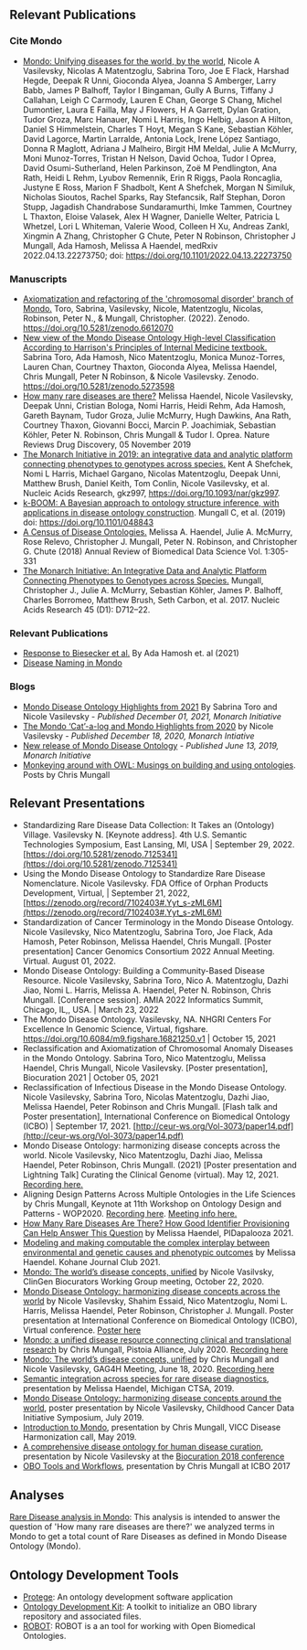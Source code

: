 ---
---
## Relevant Publications

### Cite Mondo

- [Mondo: Unifying diseases for the world, by the world](https://www.medrxiv.org/content/10.1101/2022.04.13.22273750v1), Nicole A Vasilevsky, Nicolas A Matentzoglu, Sabrina Toro, Joe E Flack, Harshad Hegde, Deepak R Unni, Gioconda Alyea, Joanna S Amberger, Larry Babb, James P Balhoff, Taylor I Bingaman, Gully A Burns, Tiffany J Callahan, Leigh C Carmody, Lauren E Chan, George S Chang, Michel Dumontier, Laura E Failla, May J Flowers, H A Garrett, Dylan Gration, Tudor Groza, Marc Hanauer, Nomi L Harris, Ingo Helbig, Jason A Hilton, Daniel S Himmelstein, Charles T Hoyt, Megan S Kane, Sebastian Köhler, David Lagorce, Martin Larralde, Antonia Lock, Irene López Santiago, Donna R Maglott, Adriana J Malheiro, Birgit HM Meldal, Julie A McMurry, Moni Munoz-Torres, Tristan H Nelson, David Ochoa, Tudor I Oprea, David Osumi-Sutherland, Helen Parkinson, Zoë M Pendlington, Ana Rath, Heidi L Rehm, Lyubov Remennik, Erin R Riggs, Paola Roncaglia, Justyne E Ross, Marion F Shadbolt, Kent A Shefchek, Morgan N Similuk, Nicholas Sioutos, Rachel Sparks, Ray Stefancsik, Ralf Stephan, Doron Stupp, Jagadish Chandrabose Sundaramurthi, Imke Tammen, Courtney L Thaxton, Eloise Valasek, Alex H Wagner, Danielle Welter, Patricia L Whetzel, Lori L Whiteman, Valerie Wood, Colleen H Xu, Andreas Zankl, Xingmin A Zhang, Christopher G Chute, Peter N Robinson, Christopher J Mungall, Ada Hamosh, Melissa A Haendel, medRxiv 2022.04.13.22273750; doi: https://doi.org/10.1101/2022.04.13.22273750

### Manuscripts

- [Axiomatization and refactoring of the 'chromosomal disorder' branch of Mondo.](https://zenodo.org/record/6612070#.YpqWqfPML6Z) Toro, Sabrina, Vasilevsky, Nicole, Matentzoglu, Nicolas, Robinson, Peter N., & Mungall, Christopher. (2022).  Zenodo. https://doi.org/10.5281/zenodo.6612070
- [New view of the Mondo Disease Ontology High-level Classification According to Harrison's Principles of Internal Medicine textbook.](https://zenodo.org/record/5273598#.YalFLfHML6Z) Sabrina Toro, Ada Hamosh, Nico Matentzoglu, Monica Munoz-Torres, Lauren Chan, Courtney Thaxton, Gioconda Alyea, Melissa Haendel, Chris Mungall, Peter N Robinson, & Nicole Vasilevsky. Zenodo. https://doi.org/10.5281/zenodo.5273598
- [How many rare diseases are there?](https://www.nature.com/articles/d41573-019-00180-y) Melissa Haendel, Nicole Vasilevsky, Deepak Unni, Cristian Bologa, Nomi Harris, Heidi Rehm, Ada Hamosh, Gareth Baynam, Tudor Groza, Julie McMurry, Hugh Dawkins, Ana Rath, Courtney Thaxon, Giovanni Bocci, Marcin P. Joachimiak, Sebastian Köhler, Peter N. Robinson, Chris Mungall & Tudor I. Oprea. Nature Reviews Drug Discovery, 05 November 2019
- [The Monarch Initiative in 2019: an integrative data and analytic platform connecting phenotypes to genotypes across species.](https://academic.oup.com/nar/advance-article/doi/10.1093/nar/gkz997/5614574#170074726) Kent A Shefchek, Nomi L Harris, Michael Gargano, Nicolas Matentzoglu, Deepak Unni, Matthew Brush, Daniel Keith, Tom Conlin, Nicole Vasilevsky, et al. Nucleic Acids Research, gkz997, https://doi.org/10.1093/nar/gkz997. 
- [k-BOOM: A Bayesian approach to ontology structure inference, with applications in disease ontology construction](https://www.biorxiv.org/content/10.1101/048843v3). Mungall C, et al. (2019) doi: https://doi.org/10.1101/048843
- [A Census of Disease Ontologies.](https://www.annualreviews.org/doi/10.1146/annurev-biodatasci-080917-013459) Melissa A. Haendel, Julie A. McMurry, Rose Relevo, Christopher J. Mungall, Peter N. Robinson, and Christopher G. Chute (2018) Annual Review of Biomedical Data Science Vol. 1:305-331
- [The Monarch Initiative: An Integrative Data and Analytic Platform Connecting Phenotypes to Genotypes across Species.](https://academic.oup.com/nar/article/45/D1/D712/2605791) Mungall, Christopher J., Julie A. McMurry, Sebastian Köhler, James P. Balhoff, Charles Borromeo, Matthew Brush, Seth Carbon, et al. 2017.  Nucleic Acids Research 45 (D1): D712–22.

### Relevant Publications
 - [Response to Biesecker et al.](https://www.sciencedirect.com/science/article/pii/S000292972100272X?dgcid=author) By Ada Hamosh et. al (2021)
 - [Disease Naming in Mondo](https://mondo.monarchinitiative.org/pages/disease-naming/)
 
### Blogs
- [Mondo Disease Ontology Highlights from 2021](https://monarchinit.medium.com/?p=7f2e66baae0b) By Sabrina Toro and Nicole Vasilevsky - _Published December 01, 2021, Monarch Initiative_
- [The Mondo ‘Cat’-a-log and Mondo Highlights from 2020](https://monarchinit.medium.com/the-mondo-cat-a-log-and-mondo-highlights-from-2020-1ec0c9b6a8d9) by Nicole Vasilevsky - _Published December 18, 2020, Monarch Intiative_
- [New release of Mondo Disease Ontology](https://medium.com/@MonarchInit/new-release-of-mondo-disease-ontology-9a48521353e3) - _Published June 13, 2019, Monarch Initiative_
- [Monkeying around with OWL: Musings on building and using ontologies](https://douroucouli.wordpress.com/). Posts by Chris Mungall

## Relevant Presentations
- Standardizing Rare Disease Data Collection: It Takes an (Ontology) Village. Vasilevsky N. [Keynote address]. 4th U.S. Semantic Technologies Symposium, East Lansing, MI, USA | September 29, 2022. [https://doi.org/10.5281/zenodo.7125341](https://doi.org/10.5281/zenodo.7125341)
- Using the Mondo Disease Ontology to Standardize Rare Disease Nomenclature. Nicole Vasilevsky. FDA Office of Orphan Products Development, Virtual, | September 21, 2022, [https://zenodo.org/record/7102403#.Yyt_s-zML6M](https://zenodo.org/record/7102403#.Yyt_s-zML6M)
- Standardization of Cancer Terminology in the Mondo Disease Ontology. Nicole Vasilevsky, Nico Matentzoglu, Sabrina Toro, Joe Flack, Ada Hamosh, Peter Robinson, Melissa Haendel, Chris Mungall. [Poster presentation] Cancer Genomics Consortium 2022 Annual Meeting. Virtual. August 01, 2022.
- Mondo Disease Ontology: Building a Community-Based Disease Resource. Nicole Vasilevsky, Sabrina Toro, Nico A. Matentzoglu, Dazhi Jiao, Nomi L. Harris, Melissa A. Haendel, Peter N. Robinson, Chris Mungall. [Conference session]. AMIA 2022 Informatics Summit, Chicago, IL,, USA. | March 23, 2022
- The Mondo Disease Ontology. Vasilevsky, NA. NHGRI Centers For Excellence In Genomic Science, Virtual, figshare. https://doi.org/10.6084/m9.figshare.16821250.v1 | October 15, 2021
- Reclassification and Axiomatization of Chromosomal Anomaly Diseases in the Mondo Ontology. Sabrina Toro, Nico Matentzoglu, Melissa Haendel, Chris Mungall, Nicole Vasilevsky. [Poster presentation], Biocuration 2021 | October 05, 2021
- Reclassification of Infectious Disease in the Mondo Disease Ontology. Nicole Vasilevsky, Sabrina Toro, Nicolas Matentzoglu, Dazhi Jiao, Melissa Haendel, Peter Robinson and Chris Mungall. [Flash talk and Poster presentation], International Conference on Biomedical Ontology (ICBO) | September 17, 2021. [http://ceur-ws.org/Vol-3073/paper14.pdf](http://ceur-ws.org/Vol-3073/paper14.pdf)
- Mondo Disease Ontology: harmonizing disease concepts across the world. Nicole Vasilevsky, Nico Matentzoglu, Dazhi Jiao, Melissa Haendel, Peter Robinson, Chris Mungall. (2021) [Poster presentation and Lightning Talk] Curating the Clinical Genome (virtual). May 12, 2021. [Recording here.](https://www.youtube.com/watch?v=uDTuLZBW4yI)
- Aligning Design Patterns Across Multiple Ontologies in the Life Sciences by Chris Mungall, Keynote at 11th Workshop on Ontology Design and Patterns - WOP2020. [Recording here](https://www.youtube.com/watch?v=6H4oPnrQmro&ab_channel=obo-academy). [Meeting info here.](http://ontologydesignpatterns.org/wiki/WOP:2020)
- [How Many Rare Diseases Are There? 
How Good Identifier Provisioning Can Help Answer This Question](https://docs.google.com/presentation/d/1iUm3VTaHaRiLcjzRYNJtvkhb3HaFhXEJX1KiIr79IVM/edit#slide=id.gae38b1e75e_0_0) by Melissa Haendel, PIDapalooza 2021.
- [Modeling and making computable the complex interplay between environmental and genetic causes and phenotypic outcomes](https://docs.google.com/presentation/d/1LWVFWBo7ygSkWdoSBQ77-u7WDmPFxtj06KibKVnfquE/edit#slide=id.gae38b1e75e_0_0) by Melissa Haendel. Kohane Journal Club 2021.
- [Mondo: The world’s disease concepts, unified](https://figshare.com/articles/presentation/Mondo_The_world_s_disease_concepts_unified/13132883) by Nicole Vasilvsky, ClinGen Biocurators Working Group meeting, October 22, 2020. 
- [Mondo Disease Ontology: harmonizing disease concepts across the world](http://www.informatik.uni-leipzig.de/~loebe/tmp/ICBO2020/abstractY.pdf) by Nicole Vasilevsky, Shahim Essaid, Nico Matentzoglu, Nomi L. Harris, Melissa Haendel, Peter Robinson, Christopher J. Mungall. Poster presentation at International Conference on Biomedical Ontology (ICBO), Virtual conference. [Poster here](https://icbo2020.inf.unibz.it/posters/)
- [Mondo: a unified disease resource connecting clinical and translational research](https://docs.google.com/presentation/d/18zlo3nK8FQ9NXrgs9CfbtVVw2rc2wLTO1G0ZdipXE1M/edit#slide=id.p1) by Chris Mungall, Pistoia Alliance, July 2020. [Recording here](https://register.gotowebinar.com/recording/recordingView?webinarKey=6109611589629075212&registrantEmail=vasilevs%40ohsu.edu)
- [Mondo: The world’s disease concepts, unified](https://docs.google.com/presentation/d/19TCj_8H6wiJNFfw2fqfKEFLj3A1_FSA7pxkh5CogL0Q/edit#slide=id.p1) by Chris Mungall and Nicole Vasilevsky, GAG4H Meeting, June 18, 2020. [Recording here](https://us02web.zoom.us/rec/play/uZwsJOyqrzM3EtGU5QSDVP95W468J_msgSZI-6IFxEewW3gBZlagYeMQNuYf7XfD9wSBfvR1vrguraG5)
- [Semantic integration across species for rare disease diagnostics](https://docs.google.com/presentation/d/1PADYOYOLmYjJh1k3lVR7j9TQHKpgJb6n_OERTgy5M6U/edit#slide=id.g61762ceb2f_0_0), presentation by Melissa Haendel, Michigan CTSA, 2019.
- [Mondo Disease Ontology: harmonizing disease concepts around the world](https://figshare.com/articles/Mondo_Disease_Ontology_harmonizing_disease_concepts_around_the_world/8980037), poster presentation by Nicole Vasilevsky, Childhood Cancer Data Initiative Symposium, July 2019.
- [Introduction to Mondo](https://docs.google.com/presentation/d/1P6UTsMPt-FYrdMTuUCiS2AsnLAeRAdqNQVcbVavXibM/edit#slide=id.p1), presentation by Chris Mungall, VICC Disease Harmonization call, May 2019.
- [A comprehensive disease ontology for human disease curation](https://figshare.com/articles/A_comprehensive_disease_ontology_for_human_disease_curation/6141551/1), presentation by Nicole Vasilevsky at the [Biocuration 2018 conference](http://biocuration2018.cn/biocuration2018/)
- [OBO Tools and Workflows](https://docs.google.com/presentation/d/1JPAaDl6Nitxet9NVqWI30eIygcerYAjdMIGmxbRtIn0/edit#slide=id.p), presentation by Chris Mungall at ICBO 2017

## Analyses

[Rare Disease analysis in Mondo](https://mondo.monarchinitiative.org/pages/analysis/): This analysis is intended to answer the question of 'How many rare diseases are there?' we analyzed terms in Mondo to get a total count of Rare Diseases as defined in Mondo Disease Ontology (Mondo).

## Ontology Development Tools

- [Protege](https://protege.stanford.edu/): An ontology development software application
- [Ontology Development Kit](https://github.com/INCATools/ontology-development-kit): A toolkit to initialize an OBO library repository and associated files.
- [ROBOT](http://robot.obolibrary.org/): ROBOT is a an tool for working with Open Biomedical Ontologies.


